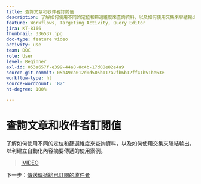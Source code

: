 ```yaml
---
title: 查詢文章和收件者訂閱值
description: 了解如何使用不同的定位和篩選維度來查詢資料，以及如何使用交集來聯結輸出，以利建立自動化內容摘要傳遞的使用案例。
feature: Workflows, Targeting Activity, Query Editor
jira: KT-8166
thumbnail: 336537.jpg
doc-type: feature video
activity: use
team: DOC
role: User
level: Beginner
exl-id: 053a657f-e399-44a8-8c4b-17d08e82e4a9
source-git-commit: 05b49ca012d0d505b117a2fb6b12ff41b51be63e
workflow-type: ht
source-wordcount: '82'
ht-degree: 100%

---
```


# 查詢文章和收件者訂閱值

了解如何使用不同的定位和篩選維度來查詢資料，以及如何使用交集來聯結輸出，以利建立自動化內容摘要傳遞的使用案例。

>[!VIDEO](https://video.tv.adobe.com/v/336537?quality=12&learn=on)

下一步：[傳送傳遞給已訂閱的收件者](/help/tutorial-use-soap-apis/send-delivery-to-subscribed-recipients.md)
